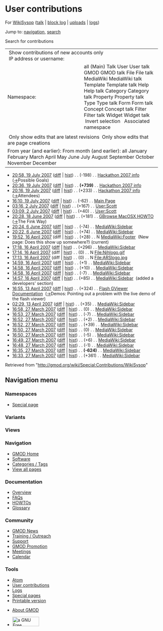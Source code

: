<div id="mw-page-base" class="noprint">

</div>

<div id="mw-head-base" class="noprint">

</div>

<div id="content" class="mw-body" role="main">

<span id="top"></span>

<div id="mw-js-message" style="display:none;">

</div>



# <span dir="auto">User contributions</span>

<div id="bodyContent">

<div id="contentSub">

For <a
href="/mediawiki/index.php?title=User:WikiSysop&amp;action=edit&amp;redlink=1"
class="new" title="User:WikiSysop (page does not exist)">WikiSysop</a>
(<a
href="/mediawiki/index.php?title=User_talk:WikiSysop&amp;action=edit&amp;redlink=1"
class="new" title="User talk:WikiSysop (page does not exist)">talk</a>
\| [block
log](/mediawiki/index.php?title=Special:Log/block&page=User%3AWikiSysop "Special:Log/block")
\|
[uploads](/wiki/Special:ListFiles/WikiSysop "Special:ListFiles/WikiSysop")
\| [logs](/wiki/Special:Log/WikiSysop "Special:Log/WikiSysop"))

</div>

<div id="jump-to-nav" class="mw-jump">

Jump to: [navigation](#mw-navigation), [search](#p-search)

</div>

<div id="mw-content-text">

Search for contributions

<table class="mw-contributions-table">
<colgroup>
<col style="width: 50%" />
<col style="width: 50%" />
</colgroup>
<tbody>
<tr class="odd">
<td colspan="2"> Show contributions of new accounts only<br />
 IP address or username:</td>
</tr>
<tr class="even">
<td class="mw-label">Namespace:</td>
<td>all (Main) Talk User User talk GMOD GMOD talk File File talk
MediaWiki MediaWiki talk Template Template talk Help Help talk Category
Category talk Property Property talk Type Type talk Form Form talk
Concept Concept talk Filter Filter talk Widget Widget talk  
 Invert selection 
 Associated namespace </td>
</tr>
<tr class="odd">
<td colspan="2"></td>
</tr>
<tr class="even">
<td colspan="2"> Only show edits that are latest revisions
 Only show edits that are page creations</td>
</tr>
<tr class="odd">
<td colspan="2">From year (and earlier): From month (and earlier): all
January February March April May June July August September October
November December</td>
</tr>
</tbody>
</table>

- <a href="/mediawiki/index.php?title=Hackathon_2007_info&amp;oldid=2824"
  class="mw-changeslist-date" title="Hackathon 2007 info">20:58, 19 July
  2007</a>
  ([diff](/mediawiki/index.php?title=Hackathon_2007_info&diff=prev&oldid=2824 "Hackathon 2007 info")
  \|
  [hist](/mediawiki/index.php?title=Hackathon_2007_info&action=history "Hackathon 2007 info"))
  <span class="mw-changeslist-separator">. .</span>
  <span class="mw-plusminus-neg" dir="ltr"
  title="3,925 bytes after change">(-198)</span>‎
  <span class="mw-changeslist-separator">. .</span>
  <a href="/wiki/Hackathon_2007_info" class="mw-contributions-title"
  title="Hackathon 2007 info">Hackathon 2007 info</a> ‎
  <span class="comment">([→](/wiki/Hackathon_2007_info#Possible_Goals "Hackathon 2007 info")‎<span dir="auto"><span class="autocomment">Possible
  Goals</span></span>)</span>
- <a href="/mediawiki/index.php?title=Hackathon_2007_info&amp;oldid=2821"
  class="mw-changeslist-date" title="Hackathon 2007 info">20:36, 19 July
  2007</a>
  ([diff](/mediawiki/index.php?title=Hackathon_2007_info&diff=prev&oldid=2821 "Hackathon 2007 info")
  \|
  [hist](/mediawiki/index.php?title=Hackathon_2007_info&action=history "Hackathon 2007 info"))
  <span class="mw-changeslist-separator">. .</span> **(+739)**‎
  <span class="mw-changeslist-separator">. .</span>
  <a href="/wiki/Hackathon_2007_info" class="mw-contributions-title"
  title="Hackathon 2007 info">Hackathon 2007 info</a> ‎
- <a href="/mediawiki/index.php?title=Hackathon_2007_info&amp;oldid=2820"
  class="mw-changeslist-date" title="Hackathon 2007 info">20:16, 19 July
  2007</a>
  ([diff](/mediawiki/index.php?title=Hackathon_2007_info&diff=prev&oldid=2820 "Hackathon 2007 info")
  \|
  [hist](/mediawiki/index.php?title=Hackathon_2007_info&action=history "Hackathon 2007 info"))
  <span class="mw-changeslist-separator">. .</span>
  <span class="mw-plusminus-pos" dir="ltr"
  title="3,384 bytes after change">(+233)</span>‎
  <span class="mw-changeslist-separator">. .</span>
  <a href="/wiki/Hackathon_2007_info" class="mw-contributions-title"
  title="Hackathon 2007 info">Hackathon 2007 info</a> ‎
  <span class="comment">([→](/wiki/Hackathon_2007_info#Attendees "Hackathon 2007 info")‎<span dir="auto"><span class="autocomment">Attendees</span></span>)</span>
- <a href="/mediawiki/index.php?title=Main_Page&amp;oldid=2819"
  class="mw-changeslist-date" title="Main Page">16:10, 19 July 2007</a>
  ([diff](/mediawiki/index.php?title=Main_Page&diff=prev&oldid=2819 "Main Page")
  \|
  [hist](/mediawiki/index.php?title=Main_Page&action=history "Main Page"))
  <span class="mw-changeslist-separator">. .</span>
  <span class="mw-plusminus-neg" dir="ltr"
  title="5,050 bytes after change">(-62)</span>‎
  <span class="mw-changeslist-separator">. .</span>
  <a href="/wiki/Main_Page" class="mw-contributions-title"
  title="Main Page">Main Page</a> ‎
- <a href="/mediawiki/index.php?title=User:Scott&amp;oldid=2759"
  class="mw-changeslist-date" title="User:Scott">03:16, 2 July 2007</a>
  ([diff](/mediawiki/index.php?title=User:Scott&diff=prev&oldid=2759 "User:Scott")
  \|
  [hist](/mediawiki/index.php?title=User:Scott&action=history "User:Scott"))
  <span class="mw-changeslist-separator">. .</span>
  <span class="mw-plusminus-pos" dir="ltr"
  title="1,177 bytes after change">(+167)</span>‎
  <span class="mw-changeslist-separator">. .</span>
  <a href="/wiki/User:Scott" class="mw-contributions-title"
  title="User:Scott">User:Scott</a> ‎
- <a href="/mediawiki/index.php?title=User:Scott&amp;oldid=2758"
  class="mw-changeslist-date" title="User:Scott">03:09, 2 July 2007</a>
  ([diff](/mediawiki/index.php?title=User:Scott&diff=prev&oldid=2758 "User:Scott")
  \|
  [hist](/mediawiki/index.php?title=User:Scott&action=history "User:Scott"))
  <span class="mw-changeslist-separator">. .</span>
  <span class="mw-plusminus-pos" dir="ltr"
  title="1,010 bytes after change">(+40)</span>‎
  <span class="mw-changeslist-separator">. .</span>
  <a href="/wiki/User:Scott" class="mw-contributions-title"
  title="User:Scott">User:Scott</a> ‎
- <a href="/mediawiki/index.php?title=GBrowse_MacOSX_HOWTO&amp;oldid=2696"
  class="mw-changeslist-date" title="GBrowse MacOSX HOWTO">20:28, 18 June
  2007</a>
  ([diff](/mediawiki/index.php?title=GBrowse_MacOSX_HOWTO&diff=prev&oldid=2696 "GBrowse MacOSX HOWTO")
  \|
  [hist](/mediawiki/index.php?title=GBrowse_MacOSX_HOWTO&action=history "GBrowse MacOSX HOWTO"))
  <span class="mw-changeslist-separator">. .</span>
  <span class="mw-plusminus-pos" dir="ltr"
  title="7,386 bytes after change">(+181)</span>‎
  <span class="mw-changeslist-separator">. .</span>
  <a href="/wiki/GBrowse_MacOSX_HOWTO" class="mw-contributions-title"
  title="GBrowse MacOSX HOWTO">GBrowse MacOSX HOWTO</a> ‎
  <span class="comment">([→](/wiki/GBrowse_MacOSX_HOWTO#The_Fink_Way "GBrowse MacOSX HOWTO")‎<span dir="auto"><span class="autocomment">The
  Fink Way</span></span>)</span>
- <a href="/mediawiki/index.php?title=MediaWiki:Sidebar&amp;oldid=2666"
  class="mw-changeslist-date" title="MediaWiki:Sidebar">20:24, 6 June
  2007</a>
  ([diff](/mediawiki/index.php?title=MediaWiki:Sidebar&diff=prev&oldid=2666 "MediaWiki:Sidebar")
  \|
  [hist](/mediawiki/index.php?title=MediaWiki:Sidebar&action=history "MediaWiki:Sidebar"))
  <span class="mw-changeslist-separator">. .</span>
  <span class="mw-plusminus-neg" dir="ltr"
  title="823 bytes after change">(-74)</span>‎
  <span class="mw-changeslist-separator">. .</span>
  <a href="/wiki/MediaWiki:Sidebar" class="mw-contributions-title"
  title="MediaWiki:Sidebar">MediaWiki:Sidebar</a> ‎
- <a href="/mediawiki/index.php?title=MediaWiki:Sidebar&amp;oldid=2665"
  class="mw-changeslist-date" title="MediaWiki:Sidebar">20:22, 6 June
  2007</a>
  ([diff](/mediawiki/index.php?title=MediaWiki:Sidebar&diff=prev&oldid=2665 "MediaWiki:Sidebar")
  \|
  [hist](/mediawiki/index.php?title=MediaWiki:Sidebar&action=history "MediaWiki:Sidebar"))
  <span class="mw-changeslist-separator">. .</span>
  <span class="mw-plusminus-pos" dir="ltr"
  title="897 bytes after change">(+74)</span>‎
  <span class="mw-changeslist-separator">. .</span>
  <a href="/wiki/MediaWiki:Sidebar" class="mw-contributions-title"
  title="MediaWiki:Sidebar">MediaWiki:Sidebar</a> ‎
- <a href="/mediawiki/index.php?title=MediaWiki:Footer&amp;oldid=2403"
  class="mw-changeslist-date" title="MediaWiki:Footer">19:52, 16 April
  2007</a> (diff \|
  [hist](/mediawiki/index.php?title=MediaWiki:Footer&action=history "MediaWiki:Footer"))
  <span class="mw-changeslist-separator">. .</span>
  <span class="mw-plusminus-pos" dir="ltr"
  title="28 bytes after change">(+28)</span>‎
  <span class="mw-changeslist-separator">. .</span> N
  <a href="/wiki/MediaWiki:Footer" class="mw-contributions-title"
  title="MediaWiki:Footer">MediaWiki:Footer</a> ‎
  <span class="comment">(New page: Does this show up somewhere?)</span>
  <span class="mw-uctop">(current)</span>
- <a href="/mediawiki/index.php?title=MediaWiki:Sidebar&amp;oldid=2402"
  class="mw-changeslist-date" title="MediaWiki:Sidebar">17:18, 16 April
  2007</a>
  ([diff](/mediawiki/index.php?title=MediaWiki:Sidebar&diff=prev&oldid=2402 "MediaWiki:Sidebar")
  \|
  [hist](/mediawiki/index.php?title=MediaWiki:Sidebar&action=history "MediaWiki:Sidebar"))
  <span class="mw-changeslist-separator">. .</span>
  <span class="mw-plusminus-pos" dir="ltr"
  title="823 bytes after change">(+296)</span>‎
  <span class="mw-changeslist-separator">. .</span>
  <a href="/wiki/MediaWiki:Sidebar" class="mw-contributions-title"
  title="MediaWiki:Sidebar">MediaWiki:Sidebar</a> ‎
- <a href="/mediawiki/index.php?title=File:Nihlogo.gif&amp;oldid=2401"
  class="mw-changeslist-date" title="File:Nihlogo.gif">17:14, 16 April
  2007</a> (diff \|
  [hist](/mediawiki/index.php?title=File:Nihlogo.gif&action=history "File:Nihlogo.gif"))
  <span class="mw-changeslist-separator">. .</span>
  <span class="mw-plusminus-null" dir="ltr"
  title="0 bytes after change">(0)</span>‎
  <span class="mw-changeslist-separator">. .</span> N
  <a href="/wiki/File:Nihlogo.gif" class="mw-contributions-title"
  title="File:Nihlogo.gif">File:Nihlogo.gif</a> ‎
- <a href="/mediawiki/index.php?title=File:ARSlogo.jpg&amp;oldid=2400"
  class="mw-changeslist-date" title="File:ARSlogo.jpg">17:13, 16 April
  2007</a> (diff \|
  [hist](/mediawiki/index.php?title=File:ARSlogo.jpg&action=history "File:ARSlogo.jpg"))
  <span class="mw-changeslist-separator">. .</span>
  <span class="mw-plusminus-null" dir="ltr"
  title="0 bytes after change">(0)</span>‎
  <span class="mw-changeslist-separator">. .</span> N
  <a href="/wiki/File:ARSlogo.jpg" class="mw-contributions-title"
  title="File:ARSlogo.jpg">File:ARSlogo.jpg</a> ‎
- <a href="/mediawiki/index.php?title=MediaWiki:Sidebar&amp;oldid=2399"
  class="mw-changeslist-date" title="MediaWiki:Sidebar">14:59, 16 April
  2007</a>
  ([diff](/mediawiki/index.php?title=MediaWiki:Sidebar&diff=prev&oldid=2399 "MediaWiki:Sidebar")
  \|
  [hist](/mediawiki/index.php?title=MediaWiki:Sidebar&action=history "MediaWiki:Sidebar"))
  <span class="mw-changeslist-separator">. .</span>
  <span class="mw-plusminus-pos" dir="ltr"
  title="527 bytes after change">(+1)</span>‎
  <span class="mw-changeslist-separator">. .</span>
  <a href="/wiki/MediaWiki:Sidebar" class="mw-contributions-title"
  title="MediaWiki:Sidebar">MediaWiki:Sidebar</a> ‎
- <a href="/mediawiki/index.php?title=MediaWiki:Sidebar&amp;oldid=2398"
  class="mw-changeslist-date" title="MediaWiki:Sidebar">14:58, 16 April
  2007</a>
  ([diff](/mediawiki/index.php?title=MediaWiki:Sidebar&diff=prev&oldid=2398 "MediaWiki:Sidebar")
  \|
  [hist](/mediawiki/index.php?title=MediaWiki:Sidebar&action=history "MediaWiki:Sidebar"))
  <span class="mw-changeslist-separator">. .</span>
  <span class="mw-plusminus-pos" dir="ltr"
  title="526 bytes after change">(+10)</span>‎
  <span class="mw-changeslist-separator">. .</span>
  <a href="/wiki/MediaWiki:Sidebar" class="mw-contributions-title"
  title="MediaWiki:Sidebar">MediaWiki:Sidebar</a> ‎
- <a href="/mediawiki/index.php?title=MediaWiki:Sidebar&amp;oldid=2397"
  class="mw-changeslist-date" title="MediaWiki:Sidebar">14:58, 16 April
  2007</a>
  ([diff](/mediawiki/index.php?title=MediaWiki:Sidebar&diff=prev&oldid=2397 "MediaWiki:Sidebar")
  \|
  [hist](/mediawiki/index.php?title=MediaWiki:Sidebar&action=history "MediaWiki:Sidebar"))
  <span class="mw-changeslist-separator">. .</span>
  <span class="mw-plusminus-neg" dir="ltr"
  title="516 bytes after change">(-7)</span>‎
  <span class="mw-changeslist-separator">. .</span>
  <a href="/wiki/MediaWiki:Sidebar" class="mw-contributions-title"
  title="MediaWiki:Sidebar">MediaWiki:Sidebar</a> ‎
- <a href="/mediawiki/index.php?title=MediaWiki:Sidebar&amp;oldid=2396"
  class="mw-changeslist-date" title="MediaWiki:Sidebar">14:57, 16 April
  2007</a>
  ([diff](/mediawiki/index.php?title=MediaWiki:Sidebar&diff=prev&oldid=2396 "MediaWiki:Sidebar")
  \|
  [hist](/mediawiki/index.php?title=MediaWiki:Sidebar&action=history "MediaWiki:Sidebar"))
  <span class="mw-changeslist-separator">. .</span>
  <span class="mw-plusminus-pos" dir="ltr"
  title="523 bytes after change">(+85)</span>‎
  <span class="mw-changeslist-separator">. .</span>
  <a href="/wiki/MediaWiki:Sidebar" class="mw-contributions-title"
  title="MediaWiki:Sidebar">MediaWiki:Sidebar</a> ‎
  <span class="comment">(added a developers' section)</span>
- <a
  href="/mediawiki/index.php?title=Flash_GViewer_Documentation&amp;oldid=2350"
  class="mw-changeslist-date" title="Flash GViewer Documentation">16:55,
  13 April 2007</a>
  ([diff](/mediawiki/index.php?title=Flash_GViewer_Documentation&diff=prev&oldid=2350 "Flash GViewer Documentation")
  \|
  [hist](/mediawiki/index.php?title=Flash_GViewer_Documentation&action=history "Flash GViewer Documentation"))
  <span class="mw-changeslist-separator">. .</span>
  <span class="mw-plusminus-pos" dir="ltr"
  title="30,985 bytes after change">(+324)</span>‎
  <span class="mw-changeslist-separator">. .</span>
  <a href="/wiki/Flash_GViewer_Documentation"
  class="mw-contributions-title" title="Flash GViewer Documentation">Flash
  GViewer Documentation</a> ‎
  <span class="comment">([→](/wiki/Flash_GViewer_Documentation#Demos "Flash GViewer Documentation")‎<span dir="auto"><span class="autocomment">Demos:
  </span> Pointing out a problem with the live demo of the flash
  viewer</span>)</span>
- <a href="/mediawiki/index.php?title=MediaWiki:Sidebar&amp;oldid=2337"
  class="mw-changeslist-date" title="MediaWiki:Sidebar">02:29, 13 April
  2007</a>
  ([diff](/mediawiki/index.php?title=MediaWiki:Sidebar&diff=prev&oldid=2337 "MediaWiki:Sidebar")
  \|
  [hist](/mediawiki/index.php?title=MediaWiki:Sidebar&action=history "MediaWiki:Sidebar"))
  <span class="mw-changeslist-separator">. .</span>
  <span class="mw-plusminus-pos" dir="ltr"
  title="438 bytes after change">(+35)</span>‎
  <span class="mw-changeslist-separator">. .</span>
  <a href="/wiki/MediaWiki:Sidebar" class="mw-contributions-title"
  title="MediaWiki:Sidebar">MediaWiki:Sidebar</a> ‎
- <a href="/mediawiki/index.php?title=MediaWiki:Sidebar&amp;oldid=1897"
  class="mw-changeslist-date" title="MediaWiki:Sidebar">16:58, 27 March
  2007</a>
  ([diff](/mediawiki/index.php?title=MediaWiki:Sidebar&diff=prev&oldid=1897 "MediaWiki:Sidebar")
  \|
  [hist](/mediawiki/index.php?title=MediaWiki:Sidebar&action=history "MediaWiki:Sidebar"))
  <span class="mw-changeslist-separator">. .</span>
  <span class="mw-plusminus-null" dir="ltr"
  title="393 bytes after change">(0)</span>‎
  <span class="mw-changeslist-separator">. .</span>
  <a href="/wiki/MediaWiki:Sidebar" class="mw-contributions-title"
  title="MediaWiki:Sidebar">MediaWiki:Sidebar</a> ‎
- <a href="/mediawiki/index.php?title=MediaWiki:Sidebar&amp;oldid=1893"
  class="mw-changeslist-date" title="MediaWiki:Sidebar">16:53, 27 March
  2007</a>
  ([diff](/mediawiki/index.php?title=MediaWiki:Sidebar&diff=prev&oldid=1893 "MediaWiki:Sidebar")
  \|
  [hist](/mediawiki/index.php?title=MediaWiki:Sidebar&action=history "MediaWiki:Sidebar"))
  <span class="mw-changeslist-separator">. .</span>
  <span class="mw-plusminus-neg" dir="ltr"
  title="393 bytes after change">(-7)</span>‎
  <span class="mw-changeslist-separator">. .</span>
  <a href="/wiki/MediaWiki:Sidebar" class="mw-contributions-title"
  title="MediaWiki:Sidebar">MediaWiki:Sidebar</a> ‎
- <a href="/mediawiki/index.php?title=MediaWiki:Sidebar&amp;oldid=1892"
  class="mw-changeslist-date" title="MediaWiki:Sidebar">16:52, 27 March
  2007</a>
  ([diff](/mediawiki/index.php?title=MediaWiki:Sidebar&diff=prev&oldid=1892 "MediaWiki:Sidebar")
  \|
  [hist](/mediawiki/index.php?title=MediaWiki:Sidebar&action=history "MediaWiki:Sidebar"))
  <span class="mw-changeslist-separator">. .</span>
  <span class="mw-plusminus-pos" dir="ltr"
  title="400 bytes after change">(+2)</span>‎
  <span class="mw-changeslist-separator">. .</span>
  <a href="/wiki/MediaWiki:Sidebar" class="mw-contributions-title"
  title="MediaWiki:Sidebar">MediaWiki:Sidebar</a> ‎
- <a href="/mediawiki/index.php?title=MediaWiki:Sidebar&amp;oldid=1891"
  class="mw-changeslist-date" title="MediaWiki:Sidebar">16:52, 27 March
  2007</a>
  ([diff](/mediawiki/index.php?title=MediaWiki:Sidebar&diff=prev&oldid=1891 "MediaWiki:Sidebar")
  \|
  [hist](/mediawiki/index.php?title=MediaWiki:Sidebar&action=history "MediaWiki:Sidebar"))
  <span class="mw-changeslist-separator">. .</span>
  <span class="mw-plusminus-pos" dir="ltr"
  title="398 bytes after change">(+39)</span>‎
  <span class="mw-changeslist-separator">. .</span>
  <a href="/wiki/MediaWiki:Sidebar" class="mw-contributions-title"
  title="MediaWiki:Sidebar">MediaWiki:Sidebar</a> ‎
- <a href="/mediawiki/index.php?title=MediaWiki:Sidebar&amp;oldid=1890"
  class="mw-changeslist-date" title="MediaWiki:Sidebar">16:50, 27 March
  2007</a>
  ([diff](/mediawiki/index.php?title=MediaWiki:Sidebar&diff=prev&oldid=1890 "MediaWiki:Sidebar")
  \|
  [hist](/mediawiki/index.php?title=MediaWiki:Sidebar&action=history "MediaWiki:Sidebar"))
  <span class="mw-changeslist-separator">. .</span>
  <span class="mw-plusminus-null" dir="ltr"
  title="359 bytes after change">(0)</span>‎
  <span class="mw-changeslist-separator">. .</span>
  <a href="/wiki/MediaWiki:Sidebar" class="mw-contributions-title"
  title="MediaWiki:Sidebar">MediaWiki:Sidebar</a> ‎
- <a href="/mediawiki/index.php?title=MediaWiki:Sidebar&amp;oldid=1889"
  class="mw-changeslist-date" title="MediaWiki:Sidebar">16:50, 27 March
  2007</a>
  ([diff](/mediawiki/index.php?title=MediaWiki:Sidebar&diff=prev&oldid=1889 "MediaWiki:Sidebar")
  \|
  [hist](/mediawiki/index.php?title=MediaWiki:Sidebar&action=history "MediaWiki:Sidebar"))
  <span class="mw-changeslist-separator">. .</span>
  <span class="mw-plusminus-neg" dir="ltr"
  title="359 bytes after change">(-5)</span>‎
  <span class="mw-changeslist-separator">. .</span>
  <a href="/wiki/MediaWiki:Sidebar" class="mw-contributions-title"
  title="MediaWiki:Sidebar">MediaWiki:Sidebar</a> ‎
- <a href="/mediawiki/index.php?title=MediaWiki:Sidebar&amp;oldid=1888"
  class="mw-changeslist-date" title="MediaWiki:Sidebar">16:49, 27 March
  2007</a>
  ([diff](/mediawiki/index.php?title=MediaWiki:Sidebar&diff=prev&oldid=1888 "MediaWiki:Sidebar")
  \|
  [hist](/mediawiki/index.php?title=MediaWiki:Sidebar&action=history "MediaWiki:Sidebar"))
  <span class="mw-changeslist-separator">. .</span>
  <span class="mw-plusminus-pos" dir="ltr"
  title="364 bytes after change">(+6)</span>‎
  <span class="mw-changeslist-separator">. .</span>
  <a href="/wiki/MediaWiki:Sidebar" class="mw-contributions-title"
  title="MediaWiki:Sidebar">MediaWiki:Sidebar</a> ‎
- <a href="/mediawiki/index.php?title=MediaWiki:Sidebar&amp;oldid=1886"
  class="mw-changeslist-date" title="MediaWiki:Sidebar">16:48, 27 March
  2007</a>
  ([diff](/mediawiki/index.php?title=MediaWiki:Sidebar&diff=prev&oldid=1886 "MediaWiki:Sidebar")
  \|
  [hist](/mediawiki/index.php?title=MediaWiki:Sidebar&action=history "MediaWiki:Sidebar"))
  <span class="mw-changeslist-separator">. .</span>
  <span class="mw-plusminus-neg" dir="ltr"
  title="358 bytes after change">(-1)</span>‎
  <span class="mw-changeslist-separator">. .</span>
  <a href="/wiki/MediaWiki:Sidebar" class="mw-contributions-title"
  title="MediaWiki:Sidebar">MediaWiki:Sidebar</a> ‎
- <a href="/mediawiki/index.php?title=MediaWiki:Sidebar&amp;oldid=1884"
  class="mw-changeslist-date" title="MediaWiki:Sidebar">16:35, 27 March
  2007</a>
  ([diff](/mediawiki/index.php?title=MediaWiki:Sidebar&diff=prev&oldid=1884 "MediaWiki:Sidebar")
  \|
  [hist](/mediawiki/index.php?title=MediaWiki:Sidebar&action=history "MediaWiki:Sidebar"))
  <span class="mw-changeslist-separator">. .</span> **(-624)**‎
  <span class="mw-changeslist-separator">. .</span>
  <a href="/wiki/MediaWiki:Sidebar" class="mw-contributions-title"
  title="MediaWiki:Sidebar">MediaWiki:Sidebar</a> ‎
- <a href="/mediawiki/index.php?title=MediaWiki:Sidebar&amp;oldid=1883"
  class="mw-changeslist-date" title="MediaWiki:Sidebar">16:33, 27 March
  2007</a>
  ([diff](/mediawiki/index.php?title=MediaWiki:Sidebar&diff=prev&oldid=1883 "MediaWiki:Sidebar")
  \|
  [hist](/mediawiki/index.php?title=MediaWiki:Sidebar&action=history "MediaWiki:Sidebar"))
  <span class="mw-changeslist-separator">. .</span>
  <span class="mw-plusminus-pos" dir="ltr"
  title="983 bytes after change">(+361)</span>‎
  <span class="mw-changeslist-separator">. .</span>
  <a href="/wiki/MediaWiki:Sidebar" class="mw-contributions-title"
  title="MediaWiki:Sidebar">MediaWiki:Sidebar</a> ‎

</div>

<div class="printfooter">

Retrieved from "<http://gmod.org/wiki/Special:Contributions/WikiSysop>"

</div>

<div id="catlinks" class="catlinks catlinks-allhidden">

</div>

<div class="visualClear">

</div>

</div>

</div>

<div id="mw-navigation">

## Navigation menu

<div id="mw-head">



<div id="left-navigation">

<div id="p-namespaces" class="vectorTabs" role="navigation"
aria-labelledby="p-namespaces-label">

### Namespaces

- <span id="ca-nstab-special">[Special
  page](/wiki/Special:Contributions/WikiSysop "This is a special page, you cannot edit the page itself")</span>

</div>

<div id="p-variants" class="vectorMenu emptyPortlet" role="navigation"
aria-labelledby="p-variants-label">

### 

### Variants[](#)

<div class="menu">

</div>

</div>

</div>

<div id="right-navigation">

<div id="p-views" class="vectorTabs emptyPortlet" role="navigation"
aria-labelledby="p-views-label">

### Views

</div>



</div>



</div>

</div>

</div>

<div id="mw-panel">

<div id="p-logo" role="banner">

<a href="/wiki/Main_Page"
style="background-image: url(http://gmod.org/images/GMOD-cogs.png);"
title="Visit the main page"></a>

</div>

<div id="p-Navigation" class="portal" role="navigation"
aria-labelledby="p-Navigation-label">

### Navigation

<div class="body">

- <span id="n-GMOD-Home">[GMOD Home](/wiki/Main_Page)</span>
- <span id="n-Software">[Software](/wiki/GMOD_Components)</span>
- <span id="n-Categories-.2F-Tags">[Categories /
  Tags](/wiki/Categories)</span>
- <span id="n-View-all-pages">[View all
  pages](/wiki/Special:AllPages)</span>

</div>

</div>

<div id="p-Documentation" class="portal" role="navigation"
aria-labelledby="p-Documentation-label">

### Documentation

<div class="body">

- <span id="n-Overview">[Overview](/wiki/Overview)</span>
- <span id="n-FAQs">[FAQs](/wiki/Category:FAQ)</span>
- <span id="n-HOWTOs">[HOWTOs](/wiki/Category:HOWTO)</span>
- <span id="n-Glossary">[Glossary](/wiki/Glossary)</span>

</div>

</div>

<div id="p-Community" class="portal" role="navigation"
aria-labelledby="p-Community-label">

### Community

<div class="body">

- <span id="n-GMOD-News">[GMOD News](/wiki/GMOD_News)</span>
- <span id="n-Training-.2F-Outreach">[Training /
  Outreach](/wiki/Training_and_Outreach)</span>
- <span id="n-Support">[Support](/wiki/Support)</span>
- <span id="n-GMOD-Promotion">[GMOD
  Promotion](/wiki/GMOD_Promotion)</span>
- <span id="n-Meetings">[Meetings](/wiki/Meetings)</span>
- <span id="n-Calendar">[Calendar](/wiki/Calendar)</span>

</div>

</div>

<div id="p-tb" class="portal" role="navigation"
aria-labelledby="p-tb-label">

### Tools

<div class="body">

- <span id="feedlinks"><a
  href="http://gmod.org/mediawiki/index.php?title=Special:Contributions/WikiSysop&amp;feed=atom"
  id="feed-atom" class="feedlink" rel="alternate"
  type="application/atom+xml" title="Atom feed for this page">Atom</a></span>
- <span id="t-contributions">[User
  contributions](/wiki/Special:Contributions/WikiSysop "A list of contributions of this user")</span>
- <span id="t-log">[Logs](/wiki/Special:Log/WikiSysop)</span>
- <span id="t-specialpages"><a href="/wiki/Special:SpecialPages" accesskey="q"
  title="A list of all special pages [q]">Special pages</a></span>
- <span id="t-print"><a
  href="/mediawiki/index.php?title=Special:Contributions/WikiSysop&amp;printable=yes"
  rel="alternate" accesskey="p"
  title="Printable version of this page [p]">Printable version</a></span>

</div>

</div>

</div>

</div>

<div id="footer" role="contentinfo">

- <span id="footer-places-about">[About
  GMOD](/wiki/GMOD:About "GMOD:About")</span>

<!-- -->

- <span id="footer-copyrightico">[<img src="http://www.gnu.org/graphics/gfdl-logo-small.png" width="88"
  height="31" alt="a GNU Free Documentation License" />](http://www.gnu.org/licenses/fdl-1.3.html)</span>




</div>
